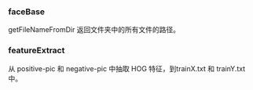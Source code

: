 ### faceBase

getFileNameFromDir 返回文件夹中的所有文件的路径。

### featureExtract

从 positive-pic 和 negative-pic 中抽取 HOG 特征，到trainX.txt 和 trainY.txt中。

